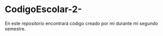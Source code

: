 # CodigoEscolar-2-
En este repositorio encontrará código creado por mi durante mi segundo semestre.
